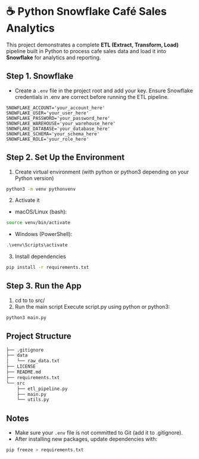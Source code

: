# ☕ Python Snowflake Café Sales Analytics
This project demonstrates a complete **ETL (Extract, Transform, Load)** pipeline built in Python to process cafe sales data and load it into **Snowflake** for analytics and reporting.

## Step 1. Snowflake 
* Create a `.env` file in the project root and add your key. Ensure Snowflake credentials in .env are correct before running the ETL pipeline.
```env
SNOWFLAKE_ACCOUNT='your_account_here'
SNOWFLAKE_USER='your_user_here'
SNOWFLAKE_PASSWORD='your_password_here'
SNOWFLAKE_WAREHOUSE='your_warehouse_here'
SNOWFLAKE_DATABASE='your_database_here'
SNOWFLAKE_SCHEMA='your_schema_here'
SNOWFLAKE_ROLE='your_role_here'
```

## Step 2. Set Up the Environment
1. Create virtual environment (with python or python3 depending on your Python version)
```bash
python3 -m venv pythonvenv
```
2. Activate it
- macOS/Linux (bash):
``` bash
source venv/bin/activate
```
- Windows (PowerShell):
``` powershell
.\venv\Scripts\activate
```
3. Install dependencies
```bash
pip install -r requirements.txt
```

## Step 3. Run the App
1. cd to to src/
2. Run the main script
Execute script.py using python or python3:
```bash
python3 main.py
```


## Project Structure
```bash
├── .gitignore
├── data
│   └── raw_data.txt
├── LICENSE
├── README.md
├── requirements.txt
└── src
    ├── etl_pipeline.py
    ├── main.py
    └── utils.py
```

## Notes
- Make sure your `.env` file is not committed to Git (add it to .gitignore).
- After installing new packages, update dependencies with:
```bash
pip freeze > requirements.txt
```